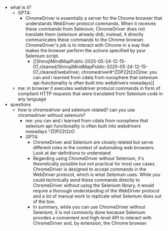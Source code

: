   * what is it?
    * GPT4:
      * ChromeDriver is essentially a server for the Chrome browser that understands WebDriver protocol commands. When it receives these commands from Selenium, ChromeDriver does not translate them (selenium already did); instead, it directly communicates these commands to the Chrome browser. ChromeDriver's job is to interact with Chrome in a way that makes the browser perform the actions specified by your Selenium script.
        * [[ShmojiMindMapPublic-2025-05-24-12-15-07_cleaned/ShmojiMindMapPublic-2025-05-24-12-15-07_cleaned/webdriver, chromedriver#^ZDP22t2zO|me: you can and i learned from cdata from noosphere that selenium api-functionality is often built into webdrivers nowadays]]
    * me: in browser it executes webdriver protocol commands in form of compliant HTTP requests that were translated from Selenium code in any language
  * questions
    * how is chromedriver and selenium related? can you use chromedriver without selenium?
      * me: you can and i learned from cdata from noosphere that selenium api-functionality is often built into webdrivers nowadays ^ZDP22t2zO
      * GPT4:
        * ChromeDriver and Selenium are closely related but serve different roles in the context of automating web browsers. Look at der definitions to understand
        * Regarding using ChromeDriver without Selenium, it's theoretically possible but not practical for most use cases. ChromeDriver is designed to accept commands in the WebDriver protocol, which is what Selenium uses. While you could technically send these commands directly to ChromeDriver without using the Selenium library, it would require a thorough understanding of the WebDriver protocol and a lot of manual work to replicate what Selenium does out of the box.
        * In summary, while you can use ChromeDriver without Selenium, it is not commonly done because Selenium provides a convenient and high-level API to interact with ChromeDriver and, by extension, the Chrome browser.
